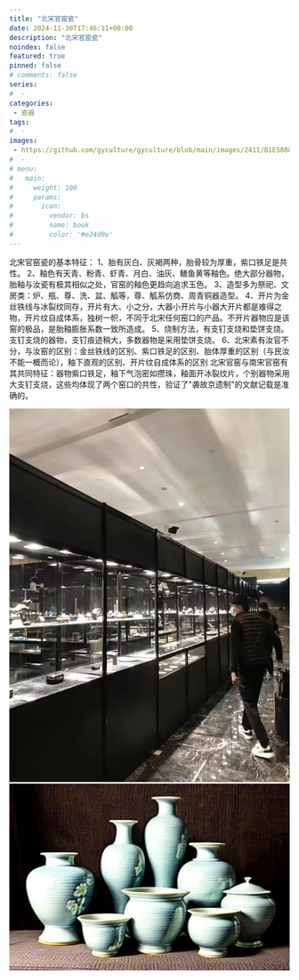 ```yaml
---
title: "北宋官窑瓷"
date: 2024-11-30T17:46:11+08:00
description: "北宋官窑瓷"
noindex: false
featured: true
pinned: false
# comments: false
series:
#  - 
categories:
 - 瓷器
tags:
#  - 
images: 
 - https://github.com/gyculture/gyculture/blob/main/images/2411/B1E5088D0FE070FF974332167EB1D0C8.jpg?raw=true
#  - 
# menu:
#   main:
#     weight: 100
#     params:
#       icon:
#         vendor: bs
#         name: book
#         color: '#e24d0e'
---
```


北宋官窑瓷的基本特征：
1、胎有灰白、灰褐两种，胎骨较为厚重，紫口铁足是共性。
2、釉色有天青、粉青、虾青、月白、油灰、鳝鱼黄等釉色。绝大部分器物，胎釉与汝瓷有极其相似之处，官窑的釉色更趋向追求玉色。
3、造型多为祭祀、文房类：炉、瓶、尊、洗、盆、觚等，尊、觚系仿商、周青铜器造型。
4、开片为金丝铁线与冰裂纹同存，开片有大、小之分，大器小开片与小器大开片都是难得之物，开片纹自成体系，独树一帜，不同于北宋任何窑口的产品。不开片器物应是该窑的极品，是胎釉膨胀系数一致所造成。
5、烧制方法，有支钉支烧和垫饼支烧。支钉支烧的器物，支钉痕迹稍大，多数器物是采用垫饼支烧。
6、北宋素有汝官不分，与汝窑的区别：金丝铁线的区别、紫口铁足的区别、胎体厚重的区别（与民汝不能一概而论），釉下直观的区别、开片纹自成体系的区别
北宋官窑与南宋官窑有其共同特征：器物紫口铁足，釉下气泡密如攒珠，釉面开冰裂纹片，个别器物采用大支钉支烧，这些均体现了两个窑口的共性，验证了"袭故京遗制"的文献记载是准确的。

![image](https://github.com/gyculture/gyculture/blob/main/images/2411/B1E5088D0FE070FF974332167EB1D0C8.jpg?raw=true)
![image](https://github.com/gyculture/gyculture/blob/main/images/2411/ComfyUI_00001_.png?raw=true)
